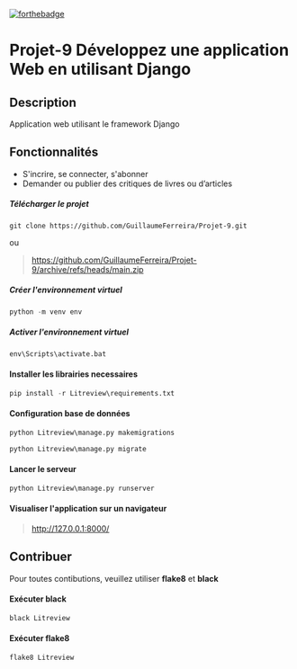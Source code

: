 [![forthebadge](https://forthebadge.com/images/badges/made-with-python.svg)](https://forthebadge.com)
# Projet-9 Développez une application Web en utilisant Django
## Description
Application web utilisant le framework Django
## Fonctionnalités
* S'incrire, se connecter, s'abonner
* Demander ou publier des critiques de livres ou d’articles
##### Télécharger le projet 
``` 
git clone https://github.com/GuillaumeFerreira/Projet-9.git
```
ou
> https://github.com/GuillaumeFerreira/Projet-9/archive/refs/heads/main.zip
##### Créer l'environnement virtuel
```python 
python -m venv env
```
##### Activer l'environnement virtuel
```python 
env\Scripts\activate.bat
```
#### Installer les librairies necessaires
```python 
pip install -r Litreview\requirements.txt
```
#### Configuration base de données
```python 
python Litreview\manage.py makemigrations
```
```python 
python Litreview\manage.py migrate
```
#### Lancer le serveur
```python
python Litreview\manage.py runserver
```
#### Visualiser l'application sur un navigateur
> http://127.0.0.1:8000/
## Contribuer
Pour toutes contibutions, veuillez utiliser **flake8** et **black**
#### Exécuter black
```python
black Litreview
```
#### Exécuter flake8
```python
flake8 Litreview
```